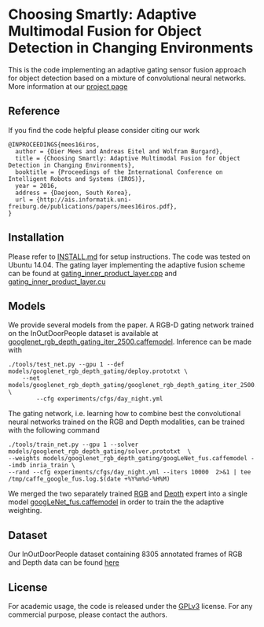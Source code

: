 # Choosing Smartly: Adaptive Multimodal Fusion for Object Detection in Changing Environments

This is the code implementing an adaptive gating sensor fusion approach for object detection based on a mixture of convolutional neural networks. More information at our [project page](http://adaptivefusion.cs.uni-freiburg.de)

## Reference
If you find the code helpful please consider citing our work 
```
@INPROCEEDINGS{mees16iros,
  author = {Oier Mees and Andreas Eitel and Wolfram Burgard},
  title = {Choosing Smartly: Adaptive Multimodal Fusion for Object Detection in Changing Environments},
  booktitle = {Proceedings of the International Conference on Intelligent Robots and Systems (IROS)},
  year = 2016,
  address = {Daejeon, South Korea},
  url = {http://ais.informatik.uni-freiburg.de/publications/papers/mees16iros.pdf},
}
```

## Installation
Please refer to [INSTALL.md](INSTALL.md) for setup instructions. The code was tested on Ubuntu 14.04. 
The gating layer implementing the adaptive fusion scheme can be found at [gating_inner_product_layer.cpp](caffe-fast-rcnn/src/caffe/layers/gating_inner_product_layer.cpp) and [gating_inner_product_layer.cu](caffe-fast-rcnn/src/caffe/layers/gating_inner_product_layer.cu)

## Models
We provide several models from the paper. A RGB-D gating network trained on the InOutDoorPeople dataset is available at [googlenet_rgb_depth_gating_iter_2500.caffemodel](models/googlenet_rgb_depth_gating/googlenet_rgb_depth_gating_iter_2500.caffemodel). 
Inference can be made with

```Shell
./tools/test_net.py --gpu 1 --def models/googlenet_rgb_depth_gating/deploy.prototxt \
	--net models/googlenet_rgb_depth_gating/googlenet_rgb_depth_gating_iter_2500.caffemodel \
        --cfg experiments/cfgs/day_night.yml
```

The gating network, i.e. learning how to combine best the convolutional neural networks trained on the RGB and Depth modalities, can be trained with the following command
```Shell
./tools/train_net.py --gpu 1 --solver models/googlenet_rgb_depth_gating/solver.prototxt  \
--weights models/googlenet_rgb_depth_gating/googLeNet_fus.caffemodel --imdb inria_train \
--rand --cfg experiments/cfgs/day_night.yml --iters 10000  2>&1 | tee /tmp/caffe_google_fus.log.$(date +%Y%m%d-%H%M)
```
We merged the two separately trained [RGB](models/googlenet_xss_finetune/googlenet_xss_finetune2_iter_70000.caffemodel) and [Depth](models/depth-google-xxs/googlenet_xss_iter_70000.caffemodel)  expert into a single model [googLeNet_fus.caffemodel](models/googlenet_rgb_depth_gating/googLeNet_fus.caffemodel) in order to train the the adaptive weighting.

## Dataset
Our  InOutDoorPeople dataset containing 8305 annotated frames of RGB and Depth data can be found [here](http://adaptivefusion.cs.uni-freiburg.de/#dataset)

## License
For academic usage, the code is released under the [GPLv3](https://www.gnu.org/licenses/gpl-3.0.en.html) license. For any commercial purpose, please contact the authors.
